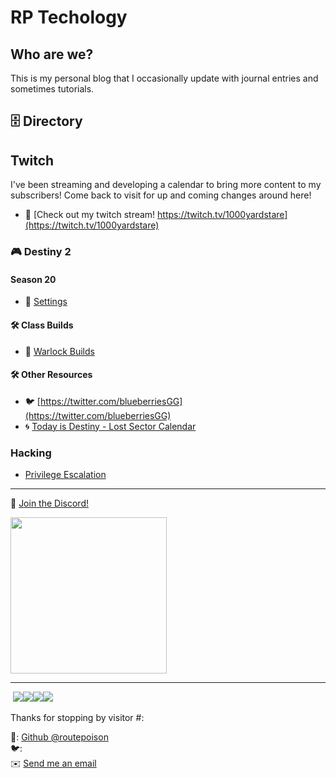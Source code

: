 # RP Techology


<script src="http://code.jquery.com/jquery-1.4.2.min.js"></script> <script> var x = document.getElementsByClassName("site-footer-credits"); setTimeout(() => { x[0].remove(); }, 10); </script>

## Who are we?

This is my personal blog that I occasionally update with journal entries and sometimes tutorials.

## 🗄  Directory

## Twitch

I've been streaming and developing a calendar to bring more content to my subscribers! Come back to visit for up and coming changes around here!

* 👾 [Check out my twitch stream! https://twitch.tv/1000yardstare](https://twitch.tv/1000yardstare)

### 🎮 Destiny 2 

#### Season 20

* 🔧 [Settings](./destiny2/d2-settings.md)

#### 🛠 Class Builds

* 🔧 [Warlock Builds](./destiny2/warlock/solar-lock.md)

#### 🛠 Other Resources

* 🐦 [https://twitter.com/blueberriesGG](https://twitter.com/blueberriesGG)
* 🌀 [Today is Destiny - Lost Sector Calendar](https://www.todayindestiny.com/ls_calendar)

### Hacking

* [Privilege Escalation](./htb/privilege-escalation/linux-escalation.md)

---

🔗 [Join the Discord!](https://discord.gg/GN4tyGZtfP)

<img src="./img/discord-logo-1024x1024.png" height="250" width="250">


---


&nbsp;<a href="https://github.com/routepoison"><img src="https://badgen.net/badge/github/routepoison/green?icon=github"></a><a href="https://routepoison.com"><img src="https://badgen.net/badge/personal-website/routepoison/green"></a><a href="https://routepoison.com"><img src="https://badgen.net/badge/academic-website/routepoison/green"></a><a href="https://routepoison.com"><img src="https://badgen.net/badge/professional-website/routepoison/green"></a>&nbsp;

Thanks for stopping by visitor #: <script type="text/javascript" src="//counter.websiteout.net/js/5/0/1000/0"></script>

🔧: [Github @routepoison](https://github.com/routepoison)<br>
🐦: []()<br>
✉️ <a href="mailto:gs@routepoison.com">Send me an email</a><br>

